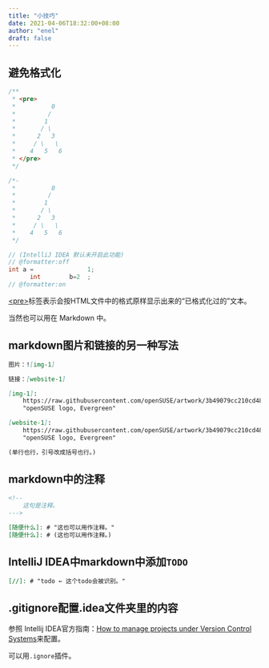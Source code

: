 ```yaml
---
title: "小技巧"
date: 2021-04-06T18:32:00+08:00
author: "enel"
draft: false
---
```

## 避免格式化

``` java
/**
 * <pre>
 *          0
 *         /
 *        1
 *       / \
 *      2   3
 *     / \   \
 *    4   5   6
 * </pre>
 */
```

``` java
/*-
 *          0
 *         /
 *        1
 *       / \
 *      2   3
 *     / \   \
 *    4   5   6
 */
```

``` java
// (IntelliJ IDEA 默认未开启此功能)
// @formatter:off
int a =               1;
      int        b=2  ;
// @formatter:on
```

[\<pre>](https://developer.mozilla.org/en-US/docs/Web/HTML/Element/pre)标签表示会按HTML文件中的格式原样显示出来的“已格式化过的”文本。

当然也可以用在 Markdown 中。

## markdown图片和链接的另一种写法

``` markdown
图片：![img-1]

链接：[website-1]

[img-1]:
    https://raw.githubusercontent.com/openSUSE/artwork/3b49079cc210cd489f56f096aab8978d5083c0f4/logos/distros/Evergreen-green.svg
    "openSUSE logo, Evergreen"

[website-1]:
    https://raw.githubusercontent.com/openSUSE/artwork/3b49079cc210cd489f56f096aab8978d5083c0f4/logos/distros/Evergreen-green.svg
    "openSUSE logo, Evergreen"

(单行也行，引号改成括号也行。)
```

## markdown中的注释

``` markdown
<!--
    这句是注释。
--->

[随便什么]: # "这也可以用作注释。"
[随便什么]: # (这也可以用作注释。)
```

## IntelliJ IDEA中markdown中添加`TODO`

``` markdown
[//]: # "todo ← 这个todo会被识别。"
```

## .gitignore配置.idea文件夹里的内容

参照 Intellij IDEA官方指南：[How to manage projects under Version Control Systems](https://intellij-support.jetbrains.com/hc/en-us/articles/206544839)来配置。

可以用`.ignore`插件。

